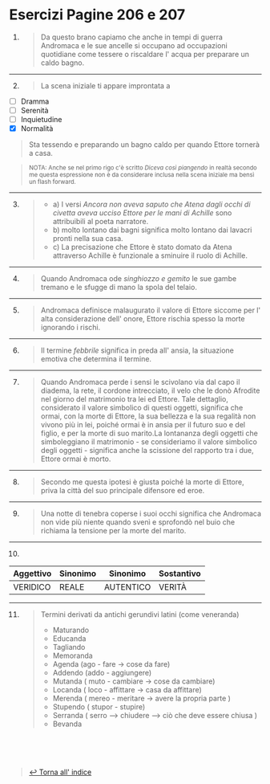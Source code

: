 # Esercizi Pagine 206 e 207 <!-- Metadata: type: Outline; created: 2020-09-15 17:33:21; reads: 21; read: 2020-09-16 15:19:14; revision: 21; modified: 2020-09-16 15:19:14; importance: 4/5; urgency: 5/5; progress: 100%; -->
1. > Da questo brano capiamo che anche in tempi di guerra Andromaca e le sue ancelle si occupano ad occupazioni quotidiane come tessere o riscaldare l' acqua per preparare un caldo bagno. <!-- Metadata: type: Note; created: 2020-09-15 22:06:36; reads: 1; read: 2020-09-15 22:06:36; revision: 1; modified: 2020-09-15 22:06:36; -->
-------------------------------------------------------------------------------------------------------------------------------------------------------------------------------------------
2. > La scena iniziale ti appare improntata a
- [ ] Dramma
- [ ] Serenità
- [ ] Inquietudine
- [x] Normalità
> Sta tessendo e preparando un bagno caldo per quando Ettore tornerà a casa.

> <sup> NOTA: Anche se nel primo rigo c'è scritto _Diceva così piangendo_ in realtà secondo me questa espressione non è da considerare inclusa nella scena iniziale ma bensì un flash forward. </sup> <!-- Metadata: type: Note; created: 2020-09-15 22:06:36; reads: 1; read: 2020-09-15 22:06:36; revision: 1; modified: 2020-09-15 22:06:36; -->
----------------------------------------------------------------------------------------------------------------------------------------------------------------------------------------------------------
3. > - a) I versi _Ancora non aveva saputo che Atena dagli occhi di civetta aveva ucciso Ettore per le mani di Achille_ sono attribuibili al poeta narratore.
   > - b) molto lontano dai bagni significa molto lontano dai lavacri pronti nella sua casa.
   > - c) La precisazione che Ettore è stato domato da Atena attraverso Achille è funzionale a sminuire il ruolo di Achille.
<!-- Metadata: type: Note; created: 2020-09-15 22:06:36; reads: 1; read: 2020-09-15 22:06:36; revision: 1; modified: 2020-09-15 22:06:36; -->
------------------------------------------------------------------------------------------------------------

4. > Quando Andromaca ode _singhiozzo e gemito_ le sue gambe tremano e le sfugge di mano la spola del telaio. <!-- Metadata: type: Note; created: 2020-09-15 22:06:36; reads: 1; read: 2020-09-15 22:06:36; revision: 1; modified: 2020-09-15 22:06:36; -->
-------------------------------------------------------------------------------------------------------------

5. > Andromaca definisce malaugurato il valore di Ettore siccome   per l' alta considerazione dell' onore, Ettore rischia spesso la morte ignorando i rischi. <!-- Metadata: type: Note; created: 2020-09-15 22:06:36; reads: 1; read: 2020-09-15 22:06:36; revision: 1; modified: 2020-09-15 22:06:36; -->
-------------------------------------------------------------------------------------------------------------------------------------------------------------

6. > Il termine _febbrile_ significa in preda all' ansia, la situazione emotiva che determina il termine. <!-- Metadata: type: Note; created: 2020-09-15 22:06:36; reads: 3; read: 2020-09-16 15:18:59; revision: 1; modified: 2020-09-15 22:06:36; -->
---------------------------------------------------------------------------------------------------------

7. > Quando Andromaca perde i sensi le scivolano via dal capo il diadema, la rete, il cordone intrecciato, il velo che le donò Afrodite nel giorno del matrimonio tra lei ed Ettore. Tale dettaglio, considerato il valore simbolico di questi oggetti, significa che ormai, con la morte di Ettore, la sua bellezza e la sua regalità non vivono più in lei, poiché ormai è in ansia per il futuro suo e del figlio, e per la morte di suo marito.La lontananza degli oggetti che simboleggiano il matrimonio - se consideriamo il valore simbolico degli oggetti - significa anche la scissione del rapporto tra i due, Ettore ormai è morto. <!-- Metadata: type: Note; created: 2020-09-15 22:06:36; reads: 5; read: 2020-09-16 15:18:58; revision: 1; modified: 2020-09-15 22:06:36; -->
-----------------------------------------------------------------------------------------------------------------------------------------------------------------------------------------------------------------------------------------------------------------------------------------------------------------------------------------------------------------------------------------------------------------------------------------------------------------------------------------------------------------------------------------------------------------------------------------------------------------------------------------------------

8. > Secondo me questa ipotesi è giusta poiché la morte di Ettore, priva la città del suo principale difensore ed eroe.  <!-- Metadata: type: Note; created: 2020-09-15 22:06:36; reads: 7; read: 2020-09-16 15:19:00; revision: 1; modified: 2020-09-15 22:06:36; -->

----
9. > Una notte di tenebra coperse i suoi occhi significa che Andromaca non vide più niente quando svenì e sprofondò nel buio che richiama la tensione per la morte del marito.
---
10. > 
 
|Aggettivo|Sinonimo|Sinonimo|Sostantivo
|--|--|--|--|
VERIDICO|REALE|AUTENTICO|VERITÀ

---

11. > Termini derivati da antichi gerundivi latini (come veneranda)
    > * Maturando
    > * Educanda
    > * Tagliando
    > * Memoranda
    > * Agenda (ago - fare -> cose da fare)
    > * Addendo (addo - aggiungere)
    > * Mutanda ( muto - cambiare -> cose da cambiare) 
    > * Locanda ( loco - affittare -> casa da affittare)
    > * Merenda ( mereo - meritare -> avere la propria parte )
    > * Stupendo ( stupor - stupire)
    > * Serranda ( serro --> chiudere --> ciò che deve essere chiusa )
    > * Bevanda


<br><br><br>
> [↩️ Torna all' indice](../README.md)
